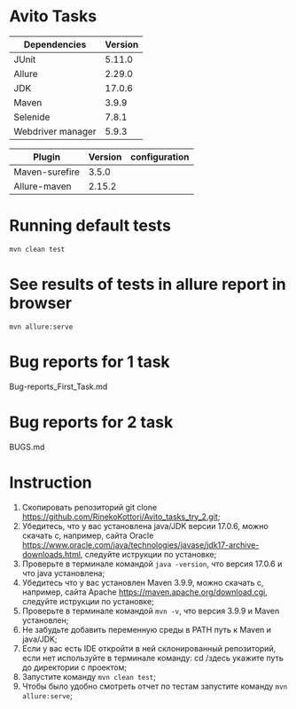 # Avito Tasks

| Dependencies      | Version |
|-------------------|---------|
| JUnit             | 5.11.0  |
| Allure            | 2.29.0  |
| JDK               | 17.0.6  |
| Maven             | 3.9.9   |
| Selenide          | 7.8.1   |
| Webdriver manager | 5.9.3   |

| Plugin         | Version | configuration |
| -------------- | ------- | ------------- |
| Maven-surefire | 3.5.0   |               |
| Allure-maven   | 2.15.2  |               |

# Running default tests

`mvn clean test`

# See results of tests in allure report in browser

`mvn allure:serve`

# Bug reports for 1 task

Bug-reports_First_Task.md

# Bug reports for 2 task

BUGS.md


# Instruction 
1. Скопировать репозиторий git clone https://github.com/RinekoKottori/Avito_tasks_try_2.git;
2. Убедитесь, что у вас установлена java/JDK версии 17.0.6, можно скачать с, например, сайта Oracle https://www.oracle.com/java/technologies/javase/jdk17-archive-downloads.html, следуйте иструкции по установке;
3. Проверьте в терминале командой `java -version`, что версия 17.0.6 и что java установлена;
4. Убедитесь что у вас установлен Maven 3.9.9, можно скачать с, например, сайта Apache https://maven.apache.org/download.cgi, следуйте иструкции по установке;
5. Проверьте в терминале командой `mvn -v`, что версия 3.9.9 и Maven установлен;
6. Не забудьте добавить переменную среды в PATH путь к Maven и java/JDK;
7. Если у вас есть  IDE откройти в ней склонированный репозиторий, если нет используйте в терминале команду:  cd /здесь укажите путь до директории с проектом; 
8. Запустите команду `mvn clean test`;
9. Чтобы было удобно смотреть отчет по тестам запустите команду `mvn allure:serve`;